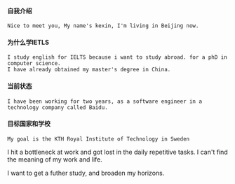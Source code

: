 #### 自我介绍
    Nice to meet you, My name's kexin, I'm living in Beijing now. 

#### 为什么学IETLS
    I study english for IELTS because i want to study abroad. for a phD in computer science. 
    I have already obtained my master's degree in China.

#### 当前状态
    I have been working for two years, as a software engineer in a technology company called Baidu.

#### 目标国家和学校
    My goal is the KTH Royal Institute of Technology in Sweden

I hit a bottleneck at work and got lost in the daily repetitive tasks.
I can't find the meaning of my work and life.

I want to get a futher study, and broaden my horizons.
